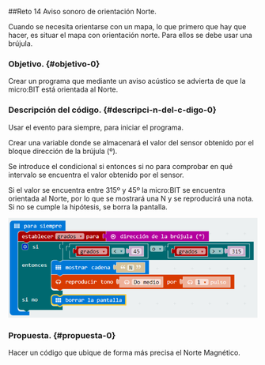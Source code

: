 ##Reto 14 Aviso sonoro de orientación Norte.

Cuando se necesita orientarse con un mapa, lo que primero que hay que hacer, es situar el mapa con orientación norte. Para ellos se debe usar una brújula.

### Objetivo. {#objetivo-0}

Crear un programa que mediante un aviso acústico se advierta de que la micro:BIT está orientada al Norte.

### Descripción del código. {#descripci-n-del-c-digo-0}

Usar el evento para siempre, para iniciar el programa.

Crear una variable donde se almacenará el valor del sensor obtenido por el bloque dirección de la brújula (º).

Se introduce el condicional si entonces si no para comprobar en qué intervalo se encuentra el valor obtenido por el sensor.

Si el valor se encuentra entre 315º y 45º la micro:BIT se encuentra orientada al Norte, por lo que se mostrará una N y se reproducirá una nota. Si no se cumple la hipótesis, se borra la pantalla.

![](images/image2.png)

### Propuesta. {#propuesta-0}

Hacer un código que ubique de forma más precisa el Norte Magnético.